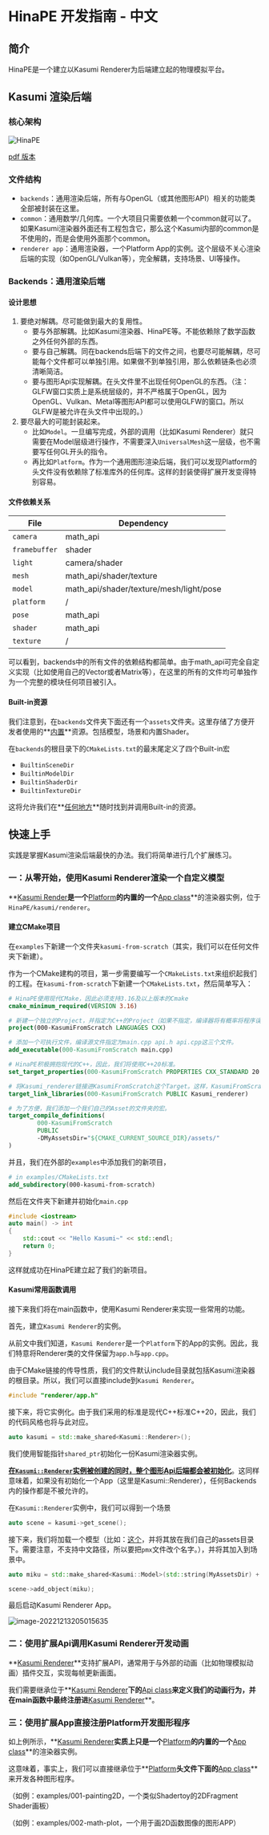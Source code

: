 # HinaPE 开发指南 - 中文

## 简介

HinaPE是一个建立以Kasumi Renderer为后端建立起的物理模拟平台。

## Kasumi 渲染后端

### 核心架构

![HinaPE](HinaPE.png)

[pdf 版本](./HinaPE.pdf)

### 文件结构

- `backends`：通用渲染后端，所有与OpenGL（或其他图形API）相关的功能类全部被封装在这里。
- `common`：通用数学/几何库。一个大项目只需要依赖一个common就可以了。如果Kasumi渲染器外面还有工程包含它，那么这个Kasumi内部的common是不使用的，而是会使用外面那个common。
- `renderer app`：通用渲染器，一个Platform App的实例。这个层级不关心渲染后端的实现（如OpenGL/Vulkan等），完全解耦，支持场景、UI等操作。

### Backends：通用渲染后端

#### 设计思想

1. 要绝对解耦。尽可能做到最大的复用性。
   - 要与外部解耦。比如Kasumi渲染器、HinaPE等。不能依赖除了数学函数之外任何外部的东西。
   - 要与自己解耦。同在backends后端下的文件之间，也要尽可能解耦，尽可能每个文件都可以单独引用。如果做不到单独引用，那么依赖链条也必须清晰简洁。
   - 要与图形Api实现解耦。在头文件里不出现任何OpenGL的东西。（注：GLFW窗口实质上是系统层级的，并不严格属于OpenGL，因为OpenGL、Vulkan、Metal等图形API都可以使用GLFW的窗口。所以GLFW是被允许在头文件中出现的。）
2. 要尽最大的可能封装起来。
   - 比如`Model`。一旦编写完成，外部的调用（比如Kasumi Renderer）就只需要在Model层级进行操作，不需要深入`UniversalMesh`这一层级，也不需要写任何GL开头的指令。
   - 再比如`Platform`。作为一个通用图形渲染后端，我们可以发现Platform的头文件没有依赖除了标准库外的任何库。这样的封装使得扩展开发变得特别容易。

#### 文件依赖关系

| File          | Dependency                              |
| ------------- | --------------------------------------- |
| `camera`      | math_api                                |
| `framebuffer` | shader                                  |
| `light`       | camera/shader                           |
| `mesh`        | math_api/shader/texture                 |
| `model`       | math_api/shader/texture/mesh/light/pose |
| `platform`    | /                                       |
| `pose`        | math_api                                |
| `shader`      | math_api                                |
| `texture`     | /                                       |

可以看到，backends中的所有文件的依赖结构都简单。由于math_api可完全自定义实现（比如使用自己的Vector或者Matrix等），在这里的所有的文件均可单独作为一个完整的模块任何项目被引入。

#### Built-in资源

我们注意到，在`backends`文件夹下面还有一个`assets`文件夹。这里存储了方便开发者使用的**<u>内置</u>**资源。包括模型，场景和内置Shader。

在`backends`的根目录下的`CMakeLists.txt`的最末尾定义了四个Built-in宏

- `BuiltinSceneDir`
- `BuiltinModelDir`
- `BuiltinShaderDir`
- `BuiltinTextureDir`

这将允许我们在**<u>任何地方</u>**随时找到并调用Built-in的资源。

## 快速上手

实践是掌握Kasumi渲染后端最快的办法。我们将简单进行几个扩展练习。

### 一：从零开始，使用Kasumi Renderer渲染一个自定义模型

**<u>Kasumi Render</u>**是一个**<u>Platform</u>**的内置的一个**<u>App class</u>**的渲染器实例，位于`HinaPE/kasumi/renderer`。

#### 建立CMake项目

在`examples`下新建一个文件夹`kasumi-from-scratch`（其实，我们可以在任何文件夹下新建）。

作为一个CMake建构的项目，第一步需要编写一个`CMakeLists.txt`来组织起我们的工程。在`kasumi-from-scratch`下新建一个`CMakeLists.txt`，然后简单写入：

```cmake
# HinaPE使用现代CMake，因此必须支持3.16及以上版本的Cmake
cmake_minimum_required(VERSION 3.16)

# 新建一个独立的Project，并指定为C++的Project（如果不指定，编译器将有概率将程序误判为C工程，导致部分文件无法编译）。
project(000-KasumiFromScratch LANGUAGES CXX)

# 添加一个可执行文件，编译源文件指定为main.cpp api.h api.cpp这三个文件。
add_executable(000-KasumiFromScratch main.cpp)

# HinaPE积极拥抱现代的C++，因此，我们将使用C++20标准。
set_target_properties(000-KasumiFromScratch PROPERTIES CXX_STANDARD 20 CXX_EXTENSIONS ON)

# 将Kasumi_renderer链接进KasumiFromScratch这个Target。这样，KasumiFromScratch就可以使用Kasumi_renderer的全部功能了（包括Kasumi_renderer自己定义的头文件也会被链式法则引入到KasumiFromScratch）。
target_link_libraries(000-KasumiFromScratch PUBLIC Kasumi_renderer)

# 为了方便，我们添加一个我们自己的Asset的文件夹的宏。
target_compile_definitions(
        000-KasumiFromScratch
        PUBLIC
        -DMyAssetsDir="${CMAKE_CURRENT_SOURCE_DIR}/assets/"
)
```

并且，我们在外部的`examples`中添加我们的新项目，

```cmake
# in examples/CMakeLists.txt
add_subdirectory(000-kasumi-from-scratch)
```

然后在文件夹下新建并初始化`main.cpp`

```c++
#include <iostream>
auto main() -> int
{
	std::cout << "Hello Kasumi~" << std::endl;
	return 0;
}
```

这样就成功在HinaPE建立起了我们的新项目。

#### Kasumi常用函数调用

接下来我们将在main函数中，使用Kasumi Renderer来实现一些常用的功能。

首先，建立`Kasumi Renderer`的实例。

从前文中我们知道，`Kasumi Renderer`是一个`Platform`下的App的实例。因此，我们特意将Renderer类的文件保留为`app.h`与`app.cpp`。

由于CMake链接的传导性质，我们的文件默认include目录就包括Kasumi渲染器的根目录。所以，我们可以直接include到`Kasumi Renderer`。

```c++
#include "renderer/app.h"
```

接下来，将它实例化。由于我们采用的标准是现代C++标准C++20，因此，我们的代码风格也将与此对应。

```c++
auto kasumi = std::make_shared<Kasumi::Renderer>();
```

我们使用智能指针`shared_ptr`初始化一份Kasumi渲染器实例。

**<u>在`Kasumi::Renderer`实例被创建的同时，整个图形Api后端都会被初始化</u>**。这同样意味着，如果没有初始化一个App（这里是Kasumi::Renderer），任何Backends内的操作都是不被允许的。

在`Kasumi::Renderer`实例中，我们可以得到一个场景

```c++
auto scene = kasumi->get_scene();
```

接下来，我们将加载一个模型（比如：[这个](https://www.aplaybox.com/details/model/O606QHAv4EM2)，并将其放在我们自己的assets目录下。需要注意，不支持中文路径，所以要把`pmx`文件改个名字。），并将其加入到场景中。

```c++
auto miku = std::make_shared<Kasumi::Model>(std::string(MyAssetsDir) + "miku.pmx");

scene->add_object(miku);
```

最后启动Kasumi Renderer App。

![image-20221213205015635](images/miku.png)

### 二：使用扩展Api调用Kasumi Renderer开发动画

**<u>Kasumi Renderer</u>**支持扩展API，通常用于与外部的动画（比如物理模拟动画）插件交互，实现每帧更新画面。

我们需要继承位于**<u>Kasumi Renderer</u>**下的**<u>Api class</u>**来定义我们的动画行为，并在main函数中最终注册进**<u>Kasumi Renderer</u>**。

### 三：使用扩展App直接注册Platform开发图形程序

如上例所示，**<u>Kasumi Renderer</u>**实质上只是一个**<u>Platform</u>**的内置的一个**<u>App class</u>**的渲染器实例。

这意味着，事实上，我们可以直接继承位于**<u>Platform</u>**头文件下面的**<u>App class</u>**来开发各种图形程序。

（如例：examples/001-painting2D，一个类似Shadertoy的2DFragment Shader画板）

（如例：examples/002-math-plot，一个用于画2D函数图像的图形APP）
